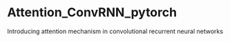 # Attention_ConvRNN_pytorch
Introducing attention mechanism in convolutional recurrent neural networks
